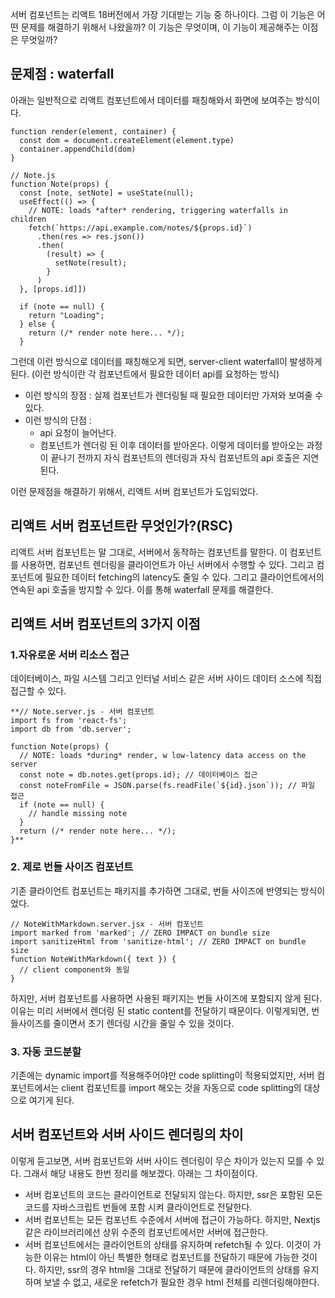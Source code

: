서버 컴포넌트는 리액트 18버전에서 가장 기대받는 기능 중 하나이다. 그럼 이 기능은 어떤 문제를 해결하기 위해서 나왔을까? 이 기능은 무엇이며, 이 기능이 제공해주는 이점은 무엇일까?

## 문제점 : waterfall

아래는 일반적으로 리액트 컴포넌트에서 데이터를 패칭해와서 화면에 보여주는 방식이다.

```tsx
function render(element, container) {
  const dom = document.createElement(element.type)
  container.appendChild(dom)
}

// Note.js
function Note(props) {
  const [note, setNote] = useState(null);
  useEffect(() => {
    // NOTE: loads *after* rendering, triggering waterfalls in children
    fetch(`https://api.example.com/notes/${props.id}`)
      .then(res => res.json())
      .then(
        (result) => {
          setNote(result);
        }
      )
  }, [props.id]])

  if (note == null) {
    return "Loading";
  } else {
    return (/* render note here... */);
  }

```

그런데 이런 방식으로 데이터를 패칭해오게 되면, server-client waterfall이 발생하게 된다. (이런 방식이란 각 컴포넌트에서 필요한 데이터 api를 요청하는 방식)

-   이런 방식의 장점 : 실제 컴포넌트가 렌더링될 때 필요한 데이터만 가져와 보여줄 수 있다.
-   이런 방식의 단점 :
    -   api 요청이 늘어난다.
    -   컴포넌트가 렌더링 된 이후 데이터를 받아온다. 이렇게 데이터를 받아오는 과정이 끝나기 전까지 자식 컴포넌트의 렌더링과 자식 컴포넌트의 api 호출은 지연된다.

이런 문제점을 해결하기 위해서, 리액트 서버 컴포넌트가 도입되었다.

## 리액트 서버 컴포넌트란 무엇인가?(RSC)

리액트 서버 컴포넌트는 말 그대로, 서버에서 동작하는 컴포넌트를 말한다. 이 컴포넌트를 사용하면, 컴포넌트 렌더링을 클라이언트가 아닌 서버에서 수행할 수 있다. 그리고 컴포넌트에 필요한 데이터 fetching의 latency도 줄일 수 있다. 그리고 클라이언트에서의 연속된 api 호출을 방지할 수 있다. 이를 통해 waterfall 문제를 해결한다.

## 리액트 서버 컴포넌트의 3가지 이점

### 1.자유로운 서버 리소스 접근

데이터베이스, 파일 시스템 그리고 인터널 서비스 같은 서버 사이드 데이터 소스에 직접 접근할 수 있다.

```
**// Note.server.js - 서버 컴포넌트
import fs from 'react-fs';
import db from 'db.server';

function Note(props) {
  // NOTE: loads *during* render, w low-latency data access on the server
  const note = db.notes.get(props.id); // 데이터베이스 접근
  const noteFromFile = JSON.parse(fs.readFile(`${id}.json`)); // 파일 접근
  if (note == null) {
    // handle missing note
  }
  return (/* render note here... */);
}**

```

### 2. 제로 번들 사이즈 컴포넌트

기존 클라이언트 컴포넌트는 패키지를 추가하면 그대로, 번들 사이즈에 반영되는 방식이었다.

```
// NoteWithMarkdown.server.jsx - 서버 컴포넌트 
import marked from 'marked'; // ZERO IMPACT on bundle size
import sanitizeHtml from 'sanitize-html'; // ZERO IMPACT on bundle size
function NoteWithMarkdown({ text }) {
  // client component와 동일
}

```

하지만, 서버 컴포넌트를 사용하면 사용된 패키지는 번들 사이즈에 포함되지 않게 된다. 이유는 미리 서버에서 렌더링 된 static content를 전달하기 때문이다. 이렇게되면, 번들사이즈를 줄이면서 초기 렌더링 시간을 줄일 수 있을 것이다.

### 3. 자동 코드분할

기존에는 dynamic import를 적용해주어야만 code splitting이 적용되었지만, 서버 컴포넌트에서는 client 컴포넌트를 import 해오는 것을 자동으로 code splitting의 대상으로 여기게 된다.

## 서버 컴포넌트와 서버 사이드 렌더링의 차이

이렇게 듣고보면, 서버 컴포넌트와 서버 사이드 렌더링이 무슨 차이가 있는지 모를 수 있다. 그래서 해당 내용도 한번 정리를 해보겠다. 아래는 그 차이점이다.

-   서버 컴포넌트의 코드는 클라이언트로 전달되지 않는다. 하지만, ssr은 포함된 모든 코드를 자바스크립트 번들에 포함 시켜 클라이언트로 전달한다.
-   서버 컴포넌트는 모든 컴포넌트 수준에서 서버에 접근이 가능하다. 하지만, Nextjs 같은 라이브러리에선 상위 수준의 컴포넌트에서만 서버에 접근한다.
-   서버 컴포넌트에서는 클라이언트의 상태를 유지하며 refetch될 수 있다. 이것이 가능한 이유는 html이 아닌 특별한 형태로 컴포넌트를 전달하기 때문에 가능한 것이다. 하지만, ssr의 경우 html을 그대로 전달하기 때문에 클라이언트의 상태를 유지하며 보낼 수 없고, 새로운 refetch가 필요한 경우 html 전체를 리렌더링해야한다.
